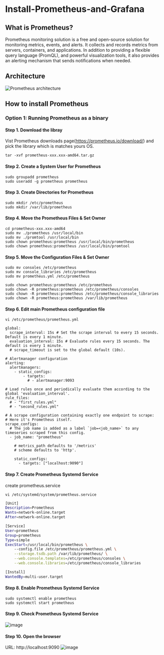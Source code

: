 # Install-Prometheus-and-Grafana

## What is Prometheus?
Prometheus monitoring solution is a free and open-source solution for monitoring metrics, events, and alerts. It collects and records metrics from servers, containers, and applications. In addition to providing a flexible query language (PromQL), and powerful visualization tools, it also provides an alerting mechanism that sends notifications when needed.

## Architecture
![Prometheus architecture](https://prometheus.io/assets/architecture.png)

## How to install Prometheus
### Option 1: Running Prometheus as a binary
#### Step 1. Download the libray
Vist Prometheus downloads page(https://prometheus.io/download/) and pick the library which is matches yours OS.
```
tar -xvf prometheus-xxx.xxx-amd64.tar.gz
```

#### Step 2. Create a System User for Prometheus
```
sudo groupadd prometheus
sudo useradd -g prometheus prometheus
```

#### Step 3. Create Directories for Prometheus
```
sudo mkdir /etc/prometheus
sudo mkdir /var/lib/prometheus
```
#### Step 4. Move the Prometheus Files & Set Owner
```
cd prometheus-xxx.xxx-amd64
sudo mv ./prometheus /usr/local/bin
sudo mv ./promtool /usr/local/bin
sudo chown prometheus:prometheus /usr/local/bin/prometheus
sudo chown prometheus:prometheus /usr/local/bin/promtool
```
#### Step 5.  Move the Configuration Files & Set Owner
```
sudo mv consoles /etc/prometheus
sudo mv console_libraries /etc/prometheus
sudo mv prometheus.yml /etc/prometheus

sudo chown prometheus:prometheus /etc/prometheus
sudo chown -R prometheus:prometheus /etc/prometheus/consoles
sudo chown -R prometheus:prometheus /etc/prometheus/console_libraries
sudo chown -R prometheus:prometheus /var/lib/prometheus
```
#### Step 6.  Edit main Prometheus configuration file
```
vi /etc/prometheus/prometheus.yml

global:
  scrape_interval: 15s # Set the scrape interval to every 15 seconds. Default is every 1 minute.
  evaluation_interval: 15s # Evaluate rules every 15 seconds. The default is every 1 minute.
  # scrape_timeout is set to the global default (10s).

# Alertmanager configuration
alerting:
  alertmanagers:
    - static_configs:
        - targets:
          # - alertmanager:9093

# Load rules once and periodically evaluate them according to the global 'evaluation_interval'.
rule_files:
  # - "first_rules.yml"
  # - "second_rules.yml"

# A scrape configuration containing exactly one endpoint to scrape:
# Here it's Prometheus itself.
scrape_configs:
  # The job name is added as a label `job=<job_name>` to any timeseries scraped from this config.
  - job_name: "prometheus"

    # metrics_path defaults to '/metrics'
    # scheme defaults to 'http'.

    static_configs:
      - targets: ["localhost:9090"]

```
#### Step 7.  Create Prometheus Systemd Service
create prometheus.service
```
vi /etc/systemd/system/prometheus.service
```
```bash
[Unit]
Description=Prometheus
Wants=network-online.target
After=network-online.target

[Service]
User=prometheus
Group=prometheus
Type=simple
ExecStart=/usr/local/bin/prometheus \
    --config.file /etc/prometheus/prometheus.yml \
    --storage.tsdb.path /var/lib/prometheus/ \
    --web.console.templates=/etc/prometheus/consoles \
    --web.console.libraries=/etc/prometheus/console_libraries

[Install]
WantedBy=multi-user.target
```
#### Step 8.  Enable Prometheus Systemd Service
```
sudo systemctl enable prometheus
sudo systemctl start prometheus
```
#### Step 9.  Check Prometheus Systemd Service
![image](https://github.com/joychang12/Install-Prometheus-and-Grafana/assets/108848733/ded631b9-01c8-4a25-b962-a899b62d59ba)

#### Step 10.  Open the browser
URL: http://localhost:9090
![image](https://github.com/joychang12/Install-Prometheus-and-Grafana/assets/108848733/1c74b84d-ea28-4c03-8b6b-4baec1d185e2)


